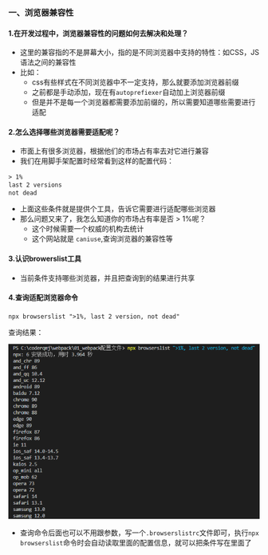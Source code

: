 ### 一、浏览器兼容性

#### 1.在开发过程中，浏览器兼容性的问题如何去解决和处理？

- 这里的兼容指的不是屏幕大小，指的是不同浏览器中支持的特性：如CSS，JS语法之间的兼容性
- 比如：
  - css有些样式在不同浏览器中不一定支持，那么就要添加浏览器前缀
  - 之前都是手动添加，现在有`autoprefiexer`自动加上浏览器前缀
  - 但是并不是每一个浏览器都需要添加前缀的，所以需要知道哪些需要进行适配

#### 2.怎么选择哪些浏览器需要适配呢？

- 市面上有很多浏览器，根据他们的市场占有率去对它进行兼容
- 我们在用脚手架配置时经常看到这样的配置代码：

```
> 1%
last 2 versions
not dead
```

- 上面这些条件就是提供个工具，告诉它需要进行适配哪些浏览器
- 那么问题又来了，我怎么知道你的市场占有率是否 > 1%呢？
  - 这个时候需要一个权威的机构去统计
  - 这个网站就是 `caniuse`,查询浏览器的兼容性等

#### 3.认识browerslist工具

- 当前条件支持哪些浏览器，并且把查询到的结果进行共享

#### 4.查询适配浏览器命令

`npx browserslist ">1%, last 2 version, not dead"`

查询结果：

![查询结果](./images/browserslist.png)

- 查询命令后面也可以不用跟参数，写一个`.browserslistrc`文件即可，执行`npx browserslist`命令时会自动读取里面的配置信息，就可以把条件写在里面了